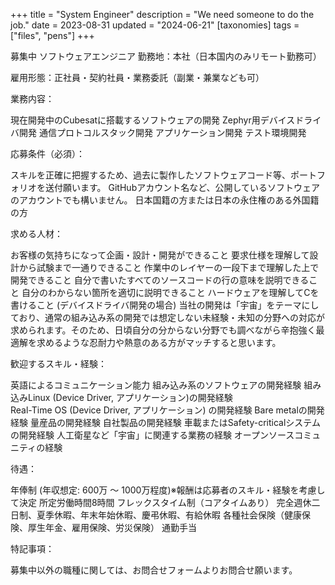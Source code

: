 +++
title = "System Engineer"
description = "We need someone to do the job."
date = 2023-08-31
updated = "2024-06-21"
[taxonomies]
tags = ["files", "pens"]
+++

募集中
ソフトウェアエンジニア
勤務地：本社（日本国内のみリモート勤務可）



雇用形態：正社員・契約社員・業務委託（副業・兼業なども可）



業務内容：

現在開発中のCubesatに搭載するソフトウェアの開発
Zephyr用デバイスドライバ開発
通信プロトコルスタック開発
アプリケーション開発
テスト環境開発


応募条件（必須）：

スキルを正確に把握するため、過去に製作したソフトウェアコード等、ポートフォリオを送付願います。 GitHubアカウント名など、公開しているソフトウェアのアカウントでも構いません。
日本国籍の方または日本の永住権のある外国籍の方


求める人材：

お客様の気持ちになって企画・設計・開発ができること
要求仕様を理解して設計から試験まで一通りできること
作業中のレイヤーの一段下まで理解した上で開発できること
自分で書いたすべてのソースコードの行の意味を説明できること
自分のわからない箇所を適切に説明できること
ハードウェアを理解してCを書けること (デバイスドライバ開発の場合)
当社の開発は「宇宙」をテーマにしており、通常の組み込み系の開発では想定しない未経験・未知の分野への対応が求められます。そのため、日頃自分の分からない分野でも調べながら辛抱強く最適解を求めるような忍耐力や熱意のある方がマッチすると思います。


歓迎するスキル・経験：

英語によるコミュニケーション能力
組み込み系のソフトウェアの開発経験
組み込みLinux (Device Driver, アプリケーション)の開発経験  
Real-Time OS (Device Driver, アプリケーション) の開発経験
Bare metalの開発経験
量産品の開発経験
自社製品の開発経験
車載またはSafety-criticalシステムの開発経験
人工衛星など「宇宙」に関連する業務の経験
オープンソースコミュニティの経験


待遇：

年俸制 (年収想定: 600万 〜 1000万程度)※報酬は応募者のスキル・経験を考慮して決定
所定労働時間8時間
フレックスタイム制（コアタイムあり）
完全週休二日制、夏季休暇、年末年始休暇、慶弔休暇、有給休暇
各種社会保険（健康保険、厚生年金、雇用保険、労災保険）
通勤手当


特記事項：

募集中以外の職種に関しては、お問合せフォームよりお問合せ願います。 